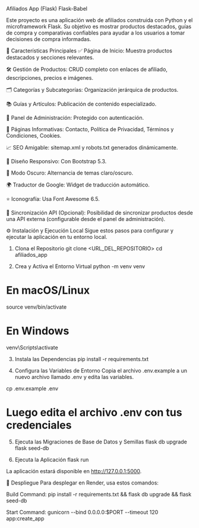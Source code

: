 Afiliados App (Flask)
Flask-Babel

Este proyecto es una aplicación web de afiliados construida con Python y el microframework Flask. Su objetivo es mostrar productos destacados, guías de compra y comparativas confiables para ayudar a los usuarios a tomar decisiones de compra informadas.

🧩 Características Principales
✅ Página de Inicio: Muestra productos destacados y secciones relevantes.

🛠️ Gestión de Productos: CRUD completo con enlaces de afiliado, descripciones, precios e imágenes.

🗂️ Categorías y Subcategorías: Organización jerárquica de productos.

📚 Guías y Artículos: Publicación de contenido especializado.

🔐 Panel de Administración: Protegido con autenticación.

📄 Páginas Informativas: Contacto, Política de Privacidad, Términos y Condiciones, Cookies.

📈 SEO Amigable: sitemap.xml y robots.txt generados dinámicamente.

📱 Diseño Responsivo: Con Bootstrap 5.3.

🎨 Modo Oscuro: Alternancia de temas claro/oscuro.

🌍 Traductor de Google: Widget de traducción automático.

⭐ Iconografía: Usa Font Awesome 6.5.

🔄 Sincronización API (Opcional): Posibilidad de sincronizar productos desde una API externa (configurable desde el panel de administración).

⚙️ Instalación y Ejecución Local
Sigue estos pasos para configurar y ejecutar la aplicación en tu entorno local.

1. Clona el Repositorio
git clone <URL_DEL_REPOSITORIO>
cd afiliados_app

2. Crea y Activa el Entorno Virtual
python -m venv venv
# En macOS/Linux
source venv/bin/activate
# En Windows
venv\Scripts\activate

3. Instala las Dependencias
pip install -r requirements.txt

4. Configura las Variables de Entorno
Copia el archivo .env.example a un nuevo archivo llamado .env y edita las variables.

cp .env.example .env
# Luego edita el archivo .env con tus credenciales

5. Ejecuta las Migraciones de Base de Datos y Semillas
flask db upgrade
flask seed-db

6. Ejecuta la Aplicación
flask run

La aplicación estará disponible en http://127.0.0.1:5000.

🚀 Despliegue
Para desplegar en Render, usa estos comandos:

Build Command: pip install -r requirements.txt && flask db upgrade && flask seed-db

Start Command: gunicorn --bind 0.0.0.0:$PORT --timeout 120 app:create_app
